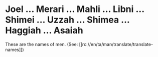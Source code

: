 # Joel ... Merari ... Mahli ... Libni ... Shimei ... Uzzah ... Shimea ... Haggiah ... Asaiah

These are the names of men. (See: [[rc://en/ta/man/translate/translate-names]])

